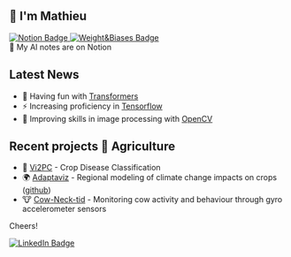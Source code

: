 <!--
- 👯 I’m looking to collaborate on ...
<div id="header" align="center">
  <img src="https://media.giphy.com/media/M9gbBd9nbDrOTu1Mqx/giphy.gif" width="100"/>
</div>
📚 Current Readings Refs:
- 📖 [Deep Learning](https://www.deeplearningbook.org) - Courville, GoodFellow, Bengio
- 📖 [Computer Vision: Algorithms and Applications](https://szeliski.org/Book/) - Szeliski
-->
## 👋  I'm Mathieu
<div id="badges">
  <a href="https://noiseless-sodalite-b3c.notion.site/AI-5dbc721eaff54ecb9cd238f8dc1a6b86">
    <img src="https://img.shields.io/badge/Notion-white?style=for-the-badge&logo=notion&logoColor=black" alt="Notion Badge"/>
  </a>
  <a href="https://wandb.ai/mjouffro">
    <img src="https://camo.githubusercontent.com/5c70f08219d50671f896067e1024b0db9dfca119304d0d977cbf273565be32fc/68747470733a2f2f696d672e736869656c64732e696f2f7374617469632f76313f7374796c653d666f722d7468652d6261646765266d6573736167653d576569676874732b2532362b42696173657326636f6c6f723d323232323232266c6f676f3d576569676874732b2532362b426961736573266c6f676f436f6c6f723d464642453030266c6162656c3d" alt="Weight&Biases Badge"/>
  </a>
</div>
🚀 My AI notes are on Notion 

## Latest News
- 🤗 Having fun with [Transformers](https://huggingface.co/docs/transformers/index)
- ⚡️ Increasing proficiency in [Tensorflow](https://www.tensorflow.org/guide)
- 🌱 Improving skills in image processing with [OpenCV](https://opencv.org)


## Recent projects 🌾 Agriculture 
- 🌽 [Vi2PC](https://github.com/mathieujouffroy/Vi2PC) - Crop Disease Classification 
- 🌍 [Adaptaviz](https://www.adaptaviz.fr/) - Regional modeling of climate change impacts on crops ([github](https://github.com/owalid/adaptaviz))
- 🐮 [Cow-Neck-tid](https://github.com/owalid/cow-neck-tid) - Monitoring cow activity and behaviour through gyro accelerometer sensors

Cheers!

</div>
  <a href="https://www.linkedin.com/in/mathieu-jouffroy/">
    <img src="https://img.shields.io/badge/LinkedIn-blue?style=for-the-badge&logo=linkedin&logoColor=white" alt="LinkedIn Badge"/>
  </a>
</div>
<br>
